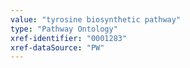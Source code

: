 ```yaml
---
value: "tyrosine biosynthetic pathway"
type: "Pathway Ontology"
xref-identifier: "0001283"
xref-dataSource: "PW"
---
```

